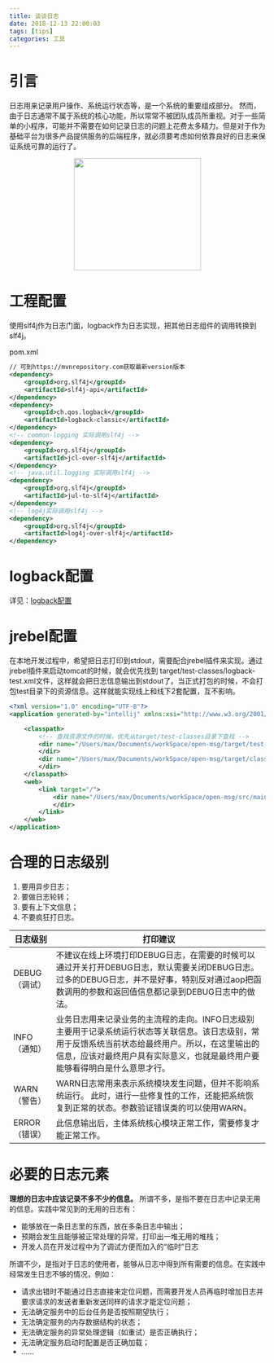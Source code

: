 ```yaml
---
title: 谈谈日志
date: 2018-12-13 22:00:03
tags: [tips]
categories: 工具
---
```


# 引言

日志用来记录用户操作、系统运行状态等，是一个系统的重要组成部分。<!-- more --> 然而，由于日志通常不属于系统的核心功能，所以常常不被团队成员所重视。对于一些简单的小程序，可能并不需要在如何记录日志的问题上花费太多精力。但是对于作为基础平台为很多产品提供服务的后端程序，就必须要考虑如何依靠良好的日志来保证系统可靠的运行了。

<div align=center><img width="250" height="220" src="../../../../images/2018-9-12/log.jpeg" algin="center"/>
</div>



# 工程配置

使用slf4j作为日志门面，logback作为日志实现，把其他日志组件的调用转换到slf4j。

pom.xml

```xml
// 可到https://mvnrepository.com获取最新version版本
<dependency>
	<groupId>org.slf4j</groupId>
	<artifactId>slf4j-api</artifactId>
</dependency>
<dependency>
	<groupId>ch.qos.logback</groupId>
	<artifactId>logback-classic</artifactId>
</dependency>
<!-- common-logging 实际调用slf4j -->
<dependency>
	<groupId>org.slf4j</groupId>
	<artifactId>jcl-over-slf4j</artifactId>
</dependency>
<!-- java.util.logging 实际调用slf4j -->
<dependency>
	<groupId>org.slf4j</groupId>
	<artifactId>jul-to-slf4j</artifactId>
</dependency>
<!-- log4j实际调用slf4j -->
<dependency>
	<groupId>org.slf4j</groupId>
	<artifactId>log4j-over-slf4j</artifactId>
</dependency>
```

# logback配置

详见：[logback配置](http://Sunny0715.github.io/logback推荐配置/)

# jrebel配置

在本地开发过程中，希望把日志打印到stdout，需要配合jrebel插件来实现。通过jrebel插件来启动tomcat的时候，就会优先找到 target/test­-classes/logback­-test.xml文件，这样就会把日志信息输出到stdout了。当正式打包的时候，不会打包test目录下的资源信息。这样就能实现线上和线下2套配置，互不影响。

```xml
<?xml version="1.0" encoding="UTF-8"?>
<application generated-by="intellij" xmlns:xsi="http://www.w3.org/2001/XMLSchema-instance" xmlns="http://www.zeroturnaround.com" xsi:schemaLocation="http://www.zeroturnaround.com http://update.zeroturnaround.com/jrebel/rebel-2_1.xsd">

	<classpath>
        <!-- 查找资源文件的时候，优先从target/test-classes目录下查找 -->
        <dir name="/Users/max/Documents/workSpace/open-msg/target/test-classes">
		</dir>
		<dir name="/Users/max/Documents/workSpace/open-msg/target/classes">
		</dir>
	</classpath>
    <web>
    	<link target="/">
    		<dir name="/Users/max/Documents/workSpace/open-msg/src/main/webapp">
    		</dir>
    	</link>
    </web>
</application>
```

# 合理的日志级别

1. 要用异步日志；
2. 要做日志轮转；
3. 要有上下文信息；
4. 不要疯狂打日志。

| 日志级别      | 打印建议                                                     |
| ------------- | ------------------------------------------------------------ |
| DEBUG（调试） | 不建议在线上环境打印DEBUG日志，在需要的时候可以通过开关打开DEBUG日志，默认需要关闭DEBUG日志。过多的DEBUG日志，并不是好事，特别反对通过aop把函数调用的参数和返回值信息都记录到DEBUG日志中的做法。 |
| INFO（通知）  | 业务日志用来记录业务的主流程的走向。INFO日志级别主要用于记录系统运行状态等关联信息。该日志级别，常用于反馈系统当前状态给最终用户。所以，在这里输出的信息，应该对最终用户具有实际意义，也就是最终用户要能够看得明白是什么意思才行。 |
| WARN（警告）  | WARN日志常用来表示系统模块发生问题，但并不影响系统运行。 此时，进行一些修复性的工作，还能把系统恢复到正常的状态。参数验证错误类的可以使用WARN。 |
| ERROR（错误） | 此信息输出后，主体系统核心模块正常工作，需要修复才能正常工作。 |

# 必要的日志元素

**理想的日志中应该记录不多不少的信息。**
所谓不多，是指不要在日志中记录无用的信息。实践中常见到的无用的日志有：

- 能够放在一条日志里的东西，放在多条日志中输出；
- 预期会发生且能够被正常处理的异常，打印出一堆无用的堆栈；
- 开发人员在开发过程中为了调试方便而加入的“临时”日志

所谓不少，是指对于日志的使用者，能够从日志中得到所有需要的信息。在实践中经常发生日志不够的情况，例如：

- 请求出错时不能通过日志直接来定位问题，而需要开发人员再临时增加日志并要求请求的发送者重新发送同样的请求才能定位问题；
- 无法确定服务中的后台任务是否按照期望执行；
- 无法确定服务的内存数据结构的状态；
- 无法确定服务的异常处理逻辑（如重试）是否正确执行；
- 无法确定服务启动时配置是否正确加载；
- ......
